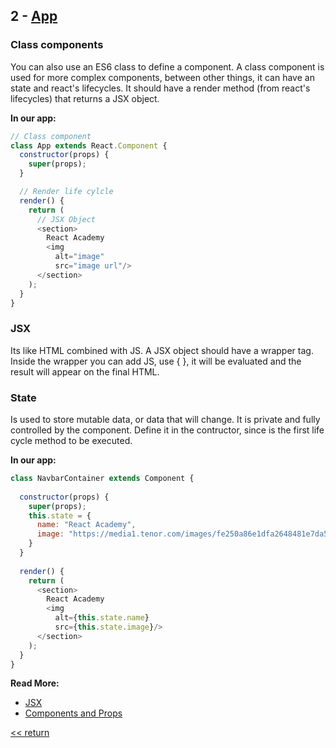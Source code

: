 ## 2 - [App](../components/App.js)

  ### Class components
  You can also use an ES6 class to define a component. A class component is used for more complex components, between other things, it can have an state and react's lifecycles.
  It should have a render method (from react's lifecycles) that returns a JSX object.

  **In our app:**
  ``` javascript
  // Class component
  class App extends React.Component {
    constructor(props) {
      super(props);
    }

    // Render life cylcle
    render() {
      return ( 
        // JSX Object
        <section> 
          React Academy 
          <img 
            alt="image" 
            src="image url"/>
        </section>
      );
    }
  }
  ```

  ### JSX
  Its like HTML combined with JS.
  A JSX object should have a wrapper tag.
  Inside the wrapper you can add JS, use { <JS code> }, it will be evaluated and the result will appear on the final HTML.

  ### State
  Is used to store mutable data, or data that will change.
  It is private and fully controlled by the component.
  Define it in the contructor, since is the first life cycle method to be executed.

  **In our app:**
  ``` javascript
  class NavbarContainer extends Component {
    
    constructor(props) {
      super(props);
      this.state = {
        name: "React Academy",
        image: "https://media1.tenor.com/images/fe250a86e1dfa2648481e7da5ebd441b/tenor.gif?itemid=5510026"
      }
    }
    
    render() {
      return ( 
        <section> 
          React Academy 
          <img 
            alt={this.state.name}
            src={this.state.image}/>
        </section>
      );
    }
  }
  ```
  **Read More:**
  - [JSX](https://reactjs.org/docs/introducing-jsx.html)
  - [Components and Props](https://reactjs.org/docs/components-and-props.html)

[<< return](./index.md)
